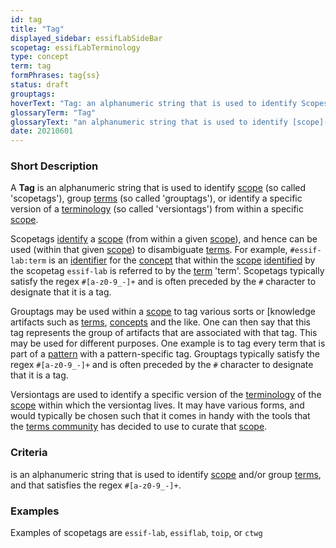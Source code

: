 ```yaml
---
id: tag
title: "Tag"
displayed_sidebar: essifLabSideBar
scopetag: essifLabTerminology
type: concept
term: tag
formPhrases: tag{ss}
status: draft
grouptags:
hoverText: "Tag: an alphanumeric string that is used to identify Scopes (so called 'scopetags'), group Terms (so called 'grouptags'), or identify a specific version of a Terminology (so called 'versiontags') from within a specific Scope."
glossaryTerm: "Tag"
glossaryText: "an alphanumeric string that is used to identify [scope](@) (so called 'scopetags'), group [term](@) (so called 'grouptags'), or identify a specific version of a [terminology](@) (so called 'versiontags') from within a specific [scope](@)."
date: 20210601
---
```


### Short Description
A **Tag** is an alphanumeric string that is used to identify [scope](@) (so called 'scopetags'), group [terms](@) (so called 'grouptags'), or identify a specific version of a [terminology](@) (so called 'versiontags') from within a specific [scope](@).

Scopetags [identify](@) a [scope](@) (from within a given [scope](@)), and hence can be used (within that given [scope](@)) to disambiguate [terms](@). For example, `#essif-lab:term` is an [identifier](@) for the [concept](@) that within the [scope](@) [identified](identify@) by the scopetag `essif-lab` is referred to by the [term](@) 'term'. Scopetags typically satisfy the regex `#[a-z0-9_-]+` and is often preceded by the `#` character to designate that it is a tag.

Grouptags may be used within a [scope](@) to tag various sorts or [knowledge artifacts such as [terms](@), [concepts](@) and the like. One can then say that this tag represents the group of artifacts that are associated with that tag. This may be used for different purposes. One example is to tag every term that is part of a [pattern](@) with a pattern-specific tag. Grouptags typically satisfy the regex `#[a-z0-9_-]+` and is often preceded by the `#` character to designate that it is a tag.

Versiontags are used to identify a specific version of the [terminology](@) of the [scope](@) within which the versiontag lives. It may have various forms, and would typically be chosen such that it comes in handy with the tools that the [terms community](@) has decided to use to curate that [scope](@).

### Criteria
is an alphanumeric string that is used to identify [scope](@) and/or group [terms](@), and that satisfies the regex `#[a-z0-9_-]+`.

### Examples
Examples of scopetags are `essif-lab`, `essiflab`, `toip`, or `ctwg`
